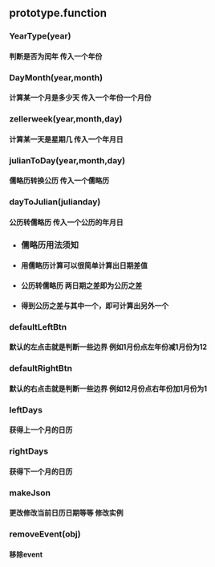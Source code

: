 ## prototype.function
### YearType(year)
#### 判断是否为闰年 传入一个年份
### DayMonth(year,month)
#### 计算某一个月是多少天 传入一个年份一个月份
### zellerweek(year,month,day)
#### 计算某一天是星期几 传入一个年月日
### julianToDay(year,month,day)
#### 儒略历转换公历 传入一个儒略历
### dayToJulian(julianday)
#### 公历转儒略历 传入一个公历的年月日
- ### 儒略历用法须知
- #### 用儒略历计算可以很简单计算出日期差值
- #### 公历转儒略历 两日期之差即为公历之差
- #### 得到公历之差与其中一个，即可计算出另外一个

### defaultLeftBtn
#### 默认的左点击就是判断一些边界 例如1月份点左年份减1月份为12
### defaultRightBtn
#### 默认的右点击就是判断一些边界 例如12月份点右年份加1月份为1
### leftDays
#### 获得上一个月的日历
### rightDays
#### 获得下一个月的日历
### makeJson
#### 更改修改当前日历日期等等 修改实例
### removeEvent(obj)
#### 移除event
